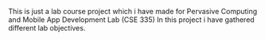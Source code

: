 This is just a lab course project which i have made for Pervasive Computing and Mobile App Development Lab (CSE 335)
In this project i have gathered different lab objectives.
